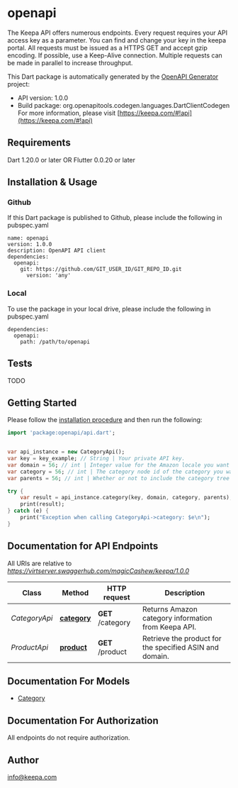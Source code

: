# openapi
The Keepa API offers numerous endpoints.  Every request requires your API access key as a parameter. You can find and change your key in the keepa portal. All requests must be issued as a HTTPS GET and accept gzip encoding. If possible, use a Keep-Alive connection.  Multiple requests can be made in parallel to increase throughput.

This Dart package is automatically generated by the [OpenAPI Generator](https://openapi-generator.tech) project:

- API version: 1.0.0
- Build package: org.openapitools.codegen.languages.DartClientCodegen
For more information, please visit [https://keepa.com/#!api](https://keepa.com/#!api)

## Requirements

Dart 1.20.0 or later OR Flutter 0.0.20 or later

## Installation & Usage

### Github
If this Dart package is published to Github, please include the following in pubspec.yaml
```
name: openapi
version: 1.0.0
description: OpenAPI API client
dependencies:
  openapi:
    git: https://github.com/GIT_USER_ID/GIT_REPO_ID.git
      version: 'any'
```

### Local
To use the package in your local drive, please include the following in pubspec.yaml
```
dependencies:
  openapi:
    path: /path/to/openapi
```

## Tests

TODO

## Getting Started

Please follow the [installation procedure](#installation--usage) and then run the following:

```dart
import 'package:openapi/api.dart';


var api_instance = new CategoryApi();
var key = key_example; // String | Your private API key.
var domain = 56; // int | Integer value for the Amazon locale you want to access. (1-com, 2-co.uk, 3-de, 4-fr, 5-co.jp, 6-ca, 7-cn, 8-it, 9-es, 10-in, 11-com.mx, 12-com.br, 13-com.au)
var category = 56; // int | The category node id of the category you want to request. For batch requests a comma separated list of ids (up to 10, the token cost stays the same). Alternatively you can specify the value 0, which will retrieve a list of all root categories.
var parents = 56; // int | Whether or not to include the category tree for each category. (1 = include, 0 = do not include.)

try {
    var result = api_instance.category(key, domain, category, parents);
    print(result);
} catch (e) {
    print("Exception when calling CategoryApi->category: $e\n");
}

```

## Documentation for API Endpoints

All URIs are relative to *https://virtserver.swaggerhub.com/magicCashew/keepa/1.0.0*

Class | Method | HTTP request | Description
------------ | ------------- | ------------- | -------------
*CategoryApi* | [**category**](docs//CategoryApi.md#category) | **GET** /category | Returns Amazon category information from Keepa API.
*ProductApi* | [**product**](docs//ProductApi.md#product) | **GET** /product | Retrieve the product for the specified ASIN and domain.


## Documentation For Models

 - [Category](docs//Category.md)


## Documentation For Authorization

 All endpoints do not require authorization.


## Author

info@keepa.com


